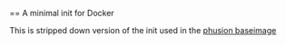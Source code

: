== A minimal init for Docker

This is stripped down version of the init used in the
[phusion baseimage](https://github.com/phusion/baseimage-docker)


